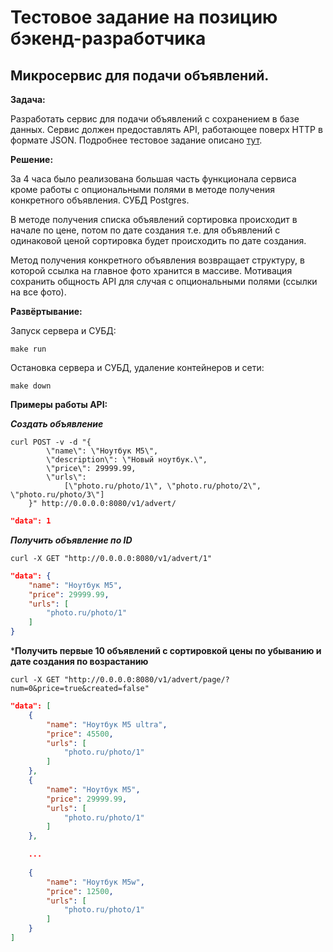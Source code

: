 # Тестовое задание на позицию бэкенд-разработчика

## Микросервис для подачи объявлений.

**Задача:**

Разработать сервис для подачи объявлений с сохранением в базе данных. Сервис должен предоставлять API, работающее поверх HTTP в формате JSON.
Подробнее тестовое задание описано [тут](https://toimi.notion.site/toimi/Golang-b5528847aeb94a16946b0925773c08ab).

**Решение:**

За 4 часа было реализована большая часть функционала сервиса кроме работы с опциональными полями в методе получения конкретного объявления. СУБД Postgres.

В методе получения списка объявлений сортировка происходит в начале по цене, потом по дате создания т.е. для объявлений с одинаковой ценой сортировка будет происходить по дате создания. 

Метод получения конкретного объявления возвращает структуру, в которой ссылка на главное фото хранится в массиве. Мотивация сохранить общность API для случая с опциональными полями (ссылки на все фото).

**Развёртывание:**

Запуск сервера и СУБД:
```shell
make run
```

Остановка сервера и СУБД, удаление контейнеров и сети:
```shell
make down
```

**Примеры работы API:**

***Создать объявление***

```shell
curl POST -v -d "{
        \"name\": \"Ноутбук М5\", 
        \"description\": \"Новый ноутбук.\",
        \"price\": 29999.99,
        \"urls\": 
            [\"photo.ru/photo/1\", \"photo.ru/photo/2\", \"photo.ru/photo/3\"]
    }" http://0.0.0.0:8080/v1/advert/
```

```json
"data": 1
```

***Получить объявление по ID***

```shell
curl -X GET "http://0.0.0.0:8080/v1/advert/1"
```

```json
"data": {
    "name": "Ноутбук М5",
    "price": 29999.99,
    "urls": [
        "photo.ru/photo/1"
    ]
}
```

***Получить первые 10 объявлений с сортировкой цены по убыванию и дате создания по возрастанию**

```shell
curl -X GET "http://0.0.0.0:8080/v1/advert/page/?num=0&price=true&created=false"
```

```json
"data": [
    {
        "name": "Ноутбук М5 ultra",
        "price": 45500,
        "urls": [
            "photo.ru/photo/1"
        ]
    },
    {
        "name": "Ноутбук М5",
        "price": 29999.99,
        "urls": [
            "photo.ru/photo/1"
        ]
    },

    ... 
    
    {
        "name": "Ноутбук М5w",
        "price": 12500,
        "urls": [
            "photo.ru/photo/1"
        ]
    }
]
```